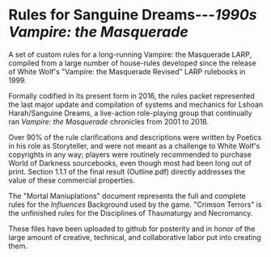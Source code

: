 # Rules for Sanguine Dreams---*1990s Vampire: the Masquerade*
A set of custom rules for a long-running Vampire: the Masquerade LARP, compiled from a large 
number of house-rules developed since the release of White Wolf's "Vampire: the Masquerade 
Revised" LARP rulebooks in 1999.

Formally codified in its present form in 2016, the rules packet represented the last major 
update and compilation of systems and mechanics for Lshoan Harah/Sanguine Dreams, a live-action 
role-playing group that continually ran *Vampire: the Masquerade* chronicles from 2001 to 2018.

Over 90% of the rule clarifications and descriptions were written by Poetics in his role as 
Storyteller, and were not meant as a challenge to White Wolf's copyrights in any way; players 
were routinely recommended to purchase World of Darkness sourcebooks, even though most had been 
long out of print. Section 1.1.1 of the final result (Outline.pdf) directly addresses the value 
of these commercial properties.

The "Mortal Maniuplations" document represents the full and complete rules for the *Influences* 
Background used by the game. "Crimson Terrors" is the unfinished rules for the Disciplines of 
Thaumaturgy and Necromancy.

These files have been uploaded to github for posterity and in honor of the large amount of 
creative, technical, and collaborative labor put into creating them.
